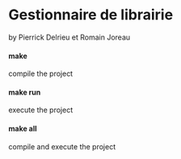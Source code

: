 # Gestionnaire de librairie
by Pierrick Delrieu et Romain Joreau   

#### make
compile the project
#### make run
execute the project
#### make all
compile and execute the project
